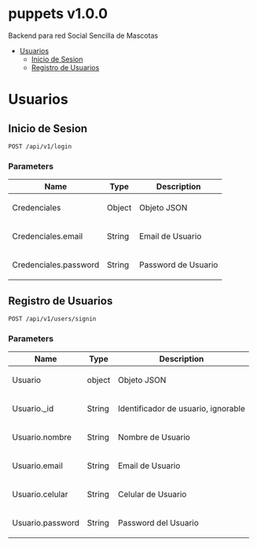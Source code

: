 # puppets v1.0.0

Backend para red Social Sencilla de Mascotas

- [Usuarios](#usuarios)
	- [Inicio de Sesion](#inicio-de-sesion)
	- [Registro de Usuarios](#registro-de-usuarios)
	


# Usuarios

## Inicio de Sesion



	POST /api/v1/login


### Parameters

| Name    | Type      | Description                          |
|---------|-----------|--------------------------------------|
| Credenciales			| Object			|  <p>Objeto JSON</p>							|
| Credenciales.email			| String			|  <p>Email de Usuario</p>							|
| Credenciales.password			| String			|  <p>Password de Usuario</p>							|

## Registro de Usuarios



	POST /api/v1/users/signin


### Parameters

| Name    | Type      | Description                          |
|---------|-----------|--------------------------------------|
| Usuario			| object			|  <p>Objeto JSON</p>							|
| Usuario._id			| String			|  <p>Identificador de usuario, ignorable</p>							|
| Usuario.nombre			| String			|  <p>Nombre de Usuario</p>							|
| Usuario.email			| String			|  <p>Email de Usuario</p>							|
| Usuario.celular			| String			|  <p>Celular de Usuario</p>							|
| Usuario.password			| String			|  <p>Password del Usuario</p>							|


